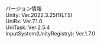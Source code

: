 バージョン情報<br>
Unity: Ver.2022.3.25f1(LTS)<br>
UniRx: Ver.7.1.0<br>
UniTask: Ver.2.5.4<br>
InputSystem(UnityRegistry): Ver.1.7.0<br>
